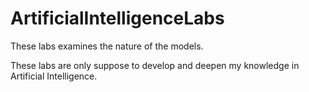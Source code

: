 # ArtificialIntelligenceLabs
These labs examines the nature of the models.

These labs are only suppose to develop and deepen my knowledge in Artificial Intelligence.
